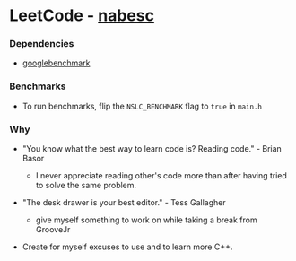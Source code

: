 

# LeetCode - [nabesc](https://leetcode.com/u/nabesc/)

### Dependencies
- [googlebenchmark](https://github.com/google/benchmark)

### Benchmarks
- To run benchmarks, flip the `NSLC_BENCHMARK` flag to `true` in `main.h`

### Why

- "You know what the best way to learn code is? Reading code." - Brian Basor
	- I never appreciate reading other's code more than after having tried to solve the same problem.

- "The desk drawer is your best editor." - Tess Gallagher
	- give myself something to work on while taking a break from GrooveJr

- Create for myself excuses to use and to learn more C++.